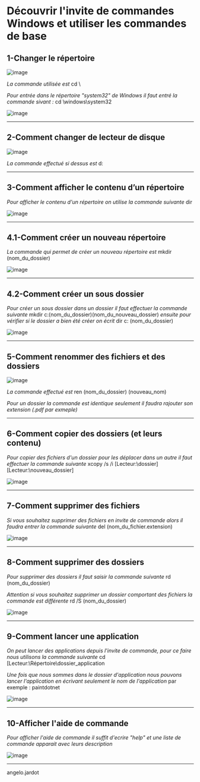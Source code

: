 # Découvrir l'invite de commandes Windows et utiliser les commandes de base

## 1-Changer le répertoire

![image](https://user-images.githubusercontent.com/112655992/188602866-d63f67f7-93c9-4919-8bad-78d43e0e21cb.png)

*La commande utilisée est* cd \

*Pour entrée dans le répertoire "system32" de Windows il faut entré la commande sivant :* cd \windows\system32

![image](https://user-images.githubusercontent.com/112655992/188804934-172884c0-866c-4a17-a552-f0958c513d67.png)

***

## 2-Comment changer de lecteur de disque

![image](https://user-images.githubusercontent.com/112655992/188804781-4674e6fd-0f75-4808-a4a2-7897182cdbdb.png)

*La commande effectué si dessus est* d:

***

## 3-Comment afficher le contenu d’un répertoire

*Pour afficher le contenu d'un répertoire on utilise la commande suivante* dir

![image](https://user-images.githubusercontent.com/112655992/188805563-15e9ee8b-3759-44cd-b353-f10274747149.png)

***

## 4.1-Comment créer un nouveau répertoire

*La commande qui permet de créer un nouveau répertoire est* mkdir (nom_du_dossier)

![image](https://user-images.githubusercontent.com/112655992/188806374-8fb935a2-fa2c-4ed6-8ba8-970634e00b38.png)

***

## 4.2-Comment créer un sous dossier

*Pour créer un sous dossier dans un dossier il faut effectuer la commande suivante* mkdir c:\(nom_du_dossier)\(nom_du_nouveau_dossier) *ensuite pour vérifier si le dossier a bien été créer on écrit* dir c: \(nom_du_dossier)

![image](https://user-images.githubusercontent.com/112655992/188807789-b85845f8-ad04-4779-ab0c-13d5793e8f2f.png)

***

## 5-Comment renommer des fichiers et des dossiers

![image](https://user-images.githubusercontent.com/112655992/188808406-16518ede-4ccf-4118-bb94-d7aa5d165065.png)

*La commande effectué est* ren (nom_du_dossier) (nouveau_nom)

*Pour un dossier la commande est identique seulement il faudra rajouter son extension (.pdf par exmeple)*

***

## 6-Comment copier des dossiers (et leurs contenu)

*Pour copier des fichiers d'un dossier pour les déplacer dans un autre il faut effectuer la commande suivante* xcopy /s /i [Lecteur:\dossier] [Lecteur:\nouveau_dossier]

![image](https://user-images.githubusercontent.com/112655992/188812238-2a4560e4-e5a2-4752-8ce5-ef8872891369.png)

***

## 7-Comment supprimer des fichiers

*Si vous souhaitez supprimer des fichiers en invite de commande alors il faudra entrer la commande suivante* del (nom_du_fichier.extension)

![image](https://user-images.githubusercontent.com/112655992/188813369-d4ac35bf-02e2-45b9-a199-5eeedfd1d904.png)

***

## 8-Comment supprimer des dossiers

*Pour supprimer des dossiers il faut saisir la commande suivante* rd (nom_du_dossier)

*Attention si vous souhaitez supprimer un dossier comportant des fichiers la commande est différente* rd /S (nom_du_dossier)

![image](https://user-images.githubusercontent.com/112655992/188814521-74977fce-6600-4f7a-96df-0fef16645b88.png)

***

## 9-Comment lancer une application 

*On peut lancer des applications depuis l'invite de commande, pour ce faire nous utilisons la commande suivante* cd [Lecteur:\Répertoire\dossier_application

*Une fois que nous sommes dans le dossier d'application nous pouvons lancer l'application en écrivant seulement le nom de l'application* par exemple : paintdotnet

![image](https://user-images.githubusercontent.com/112655992/188816400-077833fc-c6f7-4313-87df-cc911e547874.png)

***

## 10-Afficher l'aide de commande

*Pour afficher l'aide de commande il suffit d'ecrire "help" et une liste de commande apparait avec leurs description*

![image](https://user-images.githubusercontent.com/112655992/188817016-92d408d9-aeff-4c58-913e-e2d6fcbe0170.png)

***


angelo.jardot

